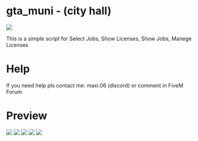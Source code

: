# gta_muni - (city hall)

![](https://media.discordapp.net/attachments/1057014722274271343/1180245078904684594/bannergtamuni.jpg?ex=657cb7e2&is=656a42e2&hm=a0e1b343ca25058ea2e45dabe3a5a813316b96b67e7ad658794aa5183fc187d1&=&format=webp)

This is a simple script for Select Jobs, Show Licenses, Show Jobs, Manege Licenses

# Help
If you need help pls contact me: maxi.06 (discord) or comment in FiveM Forum

# Preview

![](https://media.discordapp.net/attachments/1057014722274271343/1180231681093943379/image.png?ex=657cab68&is=656a3668&hm=5c17fc69e6a9b474b15080d5660f3904d50fa8d179cf65464e402410dd14084e&=&format=webp&quality=lossless&width=1202&height=676)
![](https://media.discordapp.net/attachments/1057014722274271343/1180231761091899482/image.png?ex=657cab7b&is=656a367b&hm=7b4c6ef5d0d14bc4c1e31c38815809ff396372539b529dafdaa0320393ae0355&=&format=webp&quality=lossless&width=1202&height=676)
![](https://media.discordapp.net/attachments/1057014722274271343/1180231816813223967/image.png?ex=657cab88&is=656a3688&hm=a172dea3b432d892db1c069dd1afa78dfd221e961ceb21d0b9cc029ecc7f91cc&=&format=webp&quality=lossless&width=1202&height=676)
![](https://media.discordapp.net/attachments/1057014722274271343/1180232086389534860/image.png?ex=657cabc9&is=656a36c9&hm=664f80accc07ebc9427c2e59cd600f72a05559037b04bf5e735088b64f361110&=&format=webp&quality=lossless&width=1202&height=676)
![](https://media.discordapp.net/attachments/1057014722274271343/1180232140504445028/image.png?ex=657cabd5&is=656a36d5&hm=dc38ec800602132ba8234f265f4fbc5f31bd064ed3a1472988cc8b95d3555c50&=&format=webp&quality=lossless&width=1202&height=676)
